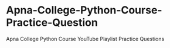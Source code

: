 # Apna-College-Python-Course-Practice-Question
Apna College Python Course YouTube Playlist Practice Questions
